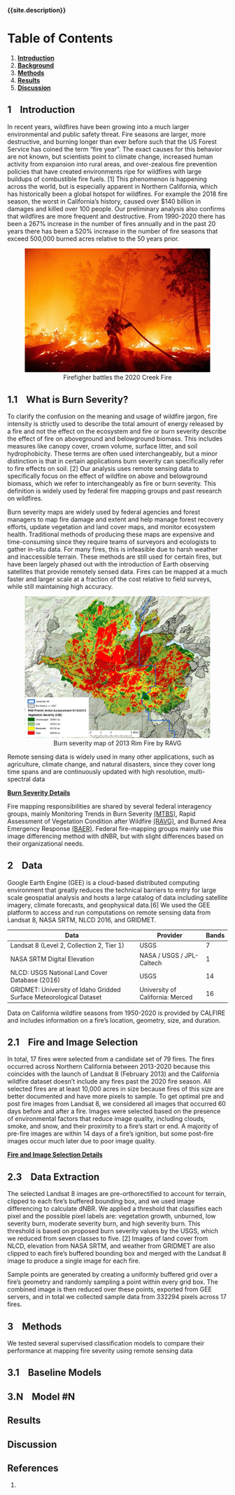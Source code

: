 **{{site.description}}**


# Table of Contents
1. **[Introduction](#introduction)**
2. **[Background](#background)**
3. **[Methods](#methods)**
4. **[Results](#results)**
5. **[Discussion](#discussion)**


## 1&nbsp;&nbsp;&nbsp;&nbsp;Introduction
In recent years, wildfires have been growing into a much larger environmental and public safety threat. Fire seasons are larger, more destructive, and burning longer than ever before such that the US Forest Service has coined the term “fire year”. The exact causes for this behavior are not known, but scientists point to climate change, increased human activity from expansion into rural areas, and over-zealous fire prevention policies that have created environments ripe for wildfires with large buildups of combustible fire fuels. [1] This phenomenon is happening across the world, but is especially apparent in Northern California, which has historically been a global hotspot for wildfires. For example the 2018 fire season, the worst in California’s history, caused over $140 billion in damages and killed over 100 people. Our preliminary analysis also confirms that wildfires are more frequent and destructive. From 1990-2020 there has been a 267% increase in the number of fires annually and in the past 20 years there has been a 520% increase in the number of fire seasons that exceed 500,000 burned acres relative to the 50 years prior.


<figure class="image">
  <img src="images/figures/img1.jpeg" alt="firefighter image">
  <figcaption align="center">Firefigher battles the 2020 Creek Fire </figcaption>
</figure>




## 1.1&nbsp;&nbsp;&nbsp;&nbsp;What is Burn Severity?

To clarify the confusion on the meaning and usage of wildfire jargon, fire intensity is strictly used to describe the total amount of energy released by a fire and not the effect on the ecosystem and fire or burn severity describe the effect of fire on aboveground and belowground biomass. This includes measures like canopy cover, crown volume, surface litter, and soil hydrophobicity. These terms are often used interchangeably, but a minor distinction is that in certain applications burn severity can specifically refer to fire effects on soil. [2]
Our analysis uses remote sensing data to specifically focus on the effect of wildfire on above and belowground biomass, which we refer to interchangeably as fire or burn severity. This definition is widely used by federal fire mapping groups and past research on wildfires.

Burn severity maps are widely used by federal agencies and forest managers to map fire damage and extent and help manage forest recovery efforts, update vegetation and land cover maps, and monitor ecosystem health. Traditional methods of producing these maps are expensive and time-consuming since they require teams of surveyors and ecologists to gather in-situ data. For many fires, this is infeasible due to harsh weather and inaccessible terrain. These methods are still used for certain fires, but have been largely phased out with the introduction of Earth observing satellites that provide remotely sensed data. Fires can be mapped at a much faster and larger scale at a fraction of the cost relative to field surveys, while still maintaining high accuracy. 

<figure class="image">
  <img src="images/figures/Rim-Fire-Vegetation-Severity-9-16-2013.jpeg" alt="firefighter image">
  <figcaption align="center">Burn severity map of 2013 Rim Fire by RAVG</figcaption>
</figure>


Remote sensing data is widely used in many other applications, such as agriculture, climate change, and natural disasters, since they cover long time spans and are continuously updated with high resolution, multi-spectral data

[**Burn Severity Details**](./burnSeverity.md)


Fire mapping responsibilities are shared by several federal interagency groups, mainly Monitoring Trends in Burn Severity [(MTBS)](https://mtbs.gov/), Rapid Assessment of Vegetation Condition after Wildfire [(RAVG)](https://burnseverity.cr.usgs.gov/ravg/), and Burned Area Emergency Response [(BAER)](https://burnseverity.cr.usgs.gov/baer/baer/home).
Federal fire-mapping groups mainly use this image differencing method with dNBR, but with slight differences based on their organizational needs.


## 2&nbsp;&nbsp;&nbsp;&nbsp;Data
Google Earth Engine (GEE) is a cloud-based distributed computing environment that greatly reduces the technical barriers to entry for large scale geospatial analysis and hosts a large catalog of data including satellite imagery, climate forecasts, and geophysical data.[6] We used the GEE platform to access and run computations on remote sensing data from Landsat 8, NASA SRTM, NLCD 2016, and GRIDMET.

| Data | Provider | Bands |
| ---- | ----- | ---- |
| Landsat 8 (Level 2, Collection 2, Tier 1) | USGS | 7 |
|NASA SRTM Digital Elevation |	NASA / USGS / JPL-Caltech | 1 |
| NLCD: USGS National Land Cover Database (2016) | USGS | 14 |
| GRIDMET: University of Idaho Gridded Surface Meteorological Dataset |	University of California: Merced | 16 |


Data on California wildfire seasons from 1950-2020 is provided by CALFIRE and includes information on a fire’s location, geometry, size, and duration.

## 2.1&nbsp;&nbsp;&nbsp;&nbsp;Fire and Image Selection
In total, 17 fires were selected from a candidate set of 79 fires. The fires occurred across Northern California between 2013-2020 because this coincides with the launch of Landsat 8 (February 2013) and the California wildfire dataset doesn’t include any fires past the 2020 fire season. All selected fires are at least 10,000 acres in size because fires of this size are better documented and have more pixels to sample. 
To get optimal pre and post fire images from Landsat 8, we considered all images that occurred 60 days before and after a fire. Images were selected based on the presence of environmental factors that reduce image quality, including clouds, smoke, and snow,
and their proximity to a fire’s start or end. A majority of pre-fire images are within 14 days of a fire’s ignition, but some post-fire images occur much later due to poor image quality.

[**Fire and Image Selection Details**](./fireImageDetails.md)

## 2.3&nbsp;&nbsp;&nbsp;&nbsp;Data Extraction
The selected Landsat 8 images are pre-orthorectified to account for terrain, clipped to each fire’s buffered bounding box, and we used image differencing to calculate dNBR. We applied a threshold that classifies each pixel and the possible pixel labels are: vegetation growth, unburned, low severity burn, moderate severity burn, and high severity burn. This threshold is based on proposed burn severity values by the USGS, which we reduced from seven classes to five. [2] Images of land cover from NLCD, elevation from NASA SRTM, and weather from GRIDMET are also clipped to each fire’s buffered bounding box and merged with the Landsat 8 image to produce a single image for each fire.

Sample points are generated by creating a uniformly buffered grid over a fire’s geometry and randomly sampling a point within every grid box. The combined image is then reduced over these points, exported from GEE servers, and in total we collected sample data from 332294 pixels across 17 fires.


## 3&nbsp;&nbsp;&nbsp;&nbsp;Methods
We tested several supervised classification models to compare their performance at mapping fire severity using remote sensing data

## 3.1&nbsp;&nbsp;&nbsp;&nbsp;Baseline Models

## 3.N&nbsp;&nbsp;&nbsp;&nbsp;Model #N

## Results

## Discussion

## References
1. 